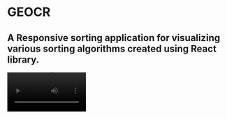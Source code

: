 # GEOCR

<h2>A Responsive sorting application for visualizing various sorting algorithms created using React library.</h2>
<video src='your URL here' width=180/>
<!-- <img src="https://github.com/sayihhamza/SortingVisualizer/blob/main/MobileVersion.gif" alt="Databay showcase gif" title="Databay showcase gif" width="190"
     height="350"align="right"/> -->
<br /><br /><br /><br /><br /><br /><br /><br /><br /><br /><br /><br /><br /><br />
     <h3>This repo is an attempt to help in learning popular sorting algorithms by visualization</h3>
Helps to

- understand the working of sorting algorithm
- check total swaps required
- check total comparisions
- compare algorithms side by side
- know the time taken (time is just an approximate unit for comparision)

Features

- Sort any given array of 2 digits positive integers
- Alter the speed of execution
- Start, pause and reset the execution
- Generate random array of numbers of sorting

### Technologies

- React with hooks
- Typescript
- [Styled components](https://styled-components.com/) + [React material](https://material-ui.com/) (css and component libraries)
- [Zustand](https://github.com/pmndrs/zustand) (hooks based state management library)

### Features built using

- Animations are done using [FLIP principle](https://aerotwist.com/blog/flip-your-animations/)
- Flex is used for array display and manipulation of positions (flex order property)
- JavaScript async generators are used heavily for the controlled execution of algorithms

### Run in your local

- `git clone https://github.com/sayihhamza/SortingVisualizer.git`
- `npm install` (after navigating inside the directory)
- `npm start`
